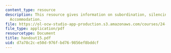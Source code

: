 ```yaml
---
content_type: resource
description: This resource gives information on subordination, silencing, and presuppositional
  Accommodation.
file: https://ol-ocw-studio-app-production.s3.amazonaws.com/courses/24-251-introduction-to-philosophy-of-language-spring-2005/d7a78c2ce50d976fbd769856ef8bddcf_handout15.pdf
file_type: application/pdf
resourcetype: Document
title: handout15.pdf
uid: d7a78c2c-e50d-976f-bd76-9856ef8bddcf
---
```


